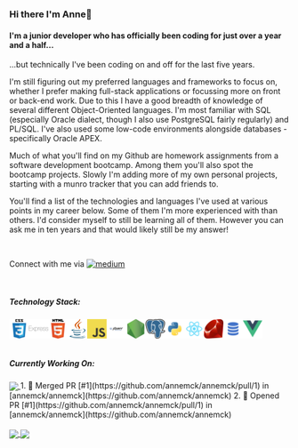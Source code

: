 ### Hi there I'm Anne👋

#### I'm a junior developer who has officially been coding for just over a year and a half...
...but technically I've been coding on and off for the last five years.

I'm still figuring out my preferred languages and frameworks to focus on, whether I prefer making full-stack applications or focussing more on front or back-end work. Due to this I have a good breadth of knowledge of several different Object-Oriented languages. I'm most familiar with SQL (especially Oracle dialect, though I also use PostgreSQL fairly regularly) and PL/SQL. I've also used some low-code environments alongside databases - specifically Oracle APEX.

Much of what you'll find on my Github are homework assignments from a software development bootcamp. Among them you'll also spot the bootcamp projects. Slowly I'm adding more of my own personal projects, starting with a munro tracker that you can add friends to.

You'll find a list of the technologies and languages I've used at various points in my career below. Some of them I'm more experienced with than others. I'd consider myself to still be learning all of them. However you can ask me in ten years and that would likely still be my answer!

<br>

Connect with me via <a href="https://www.linkedin.com/in/anne-mckendry/"><img alt="medium" height="25px" src="https://img.shields.io/badge/linkedin-%230077B5.svg?&style=for-the-badge&logo=linkedin&logoColor=white" /> </a>

<br>

##### Technology Stack:

<img align="left" alt="css" width="35px" src="https://raw.githubusercontent.com/github/explore/80688e429a7d4ef2fca1e82350fe8e3517d3494d/topics/css/css.png" />
<img align="left" alt="express" width="35px" src="https://raw.githubusercontent.com/github/explore/80688e429a7d4ef2fca1e82350fe8e3517d3494d/topics/express/express.png" />
<img align="left" alt="html" width="35px"  src="https://raw.githubusercontent.com/github/explore/80688e429a7d4ef2fca1e82350fe8e3517d3494d/topics/html/html.png" />
<img align="left" alt="java" width="35px"  src="https://raw.githubusercontent.com/github/explore/80688e429a7d4ef2fca1e82350fe8e3517d3494d/topics/java/java.png" />
<img align="left" alt="javascript" width="35px"  src="https://raw.githubusercontent.com/github/explore/80688e429a7d4ef2fca1e82350fe8e3517d3494d/topics/javascript/javascript.png" />
<img align="left" alt="jquery" width="35px"  src="https://raw.githubusercontent.com/github/explore/80688e429a7d4ef2fca1e82350fe8e3517d3494d/topics/jquery/jquery.png" />
<img align="left" alt="node" width="35px"  src="https://raw.githubusercontent.com/github/explore/80688e429a7d4ef2fca1e82350fe8e3517d3494d/topics/nodejs/nodejs.png" />
<img align="left" alt="postgres" width="35px"  src="https://raw.githubusercontent.com/github/explore/80688e429a7d4ef2fca1e82350fe8e3517d3494d/topics/postgresql/postgresql.png" />
<img align="left" alt="python" width="35px"  src="https://raw.githubusercontent.com/github/explore/80688e429a7d4ef2fca1e82350fe8e3517d3494d/topics/python/python.png" />
<img align="left" alt="react" width="35px"  src="https://raw.githubusercontent.com/github/explore/80688e429a7d4ef2fca1e82350fe8e3517d3494d/topics/react/react.png" />
<img align="left" alt="ruby" width="35px"  src="https://raw.githubusercontent.com/github/explore/80688e429a7d4ef2fca1e82350fe8e3517d3494d/topics/ruby/ruby.png" />
<img align="left" alt="sql" width="35px"  src="https://raw.githubusercontent.com/github/explore/80688e429a7d4ef2fca1e82350fe8e3517d3494d/topics/sql/sql.png" />
<img align="left" alt="vue" width="35px"  src="https://raw.githubusercontent.com/github/explore/80688e429a7d4ef2fca1e82350fe8e3517d3494d/topics/vue/vue.png" />

<br>
<br>
<br>

##### Currently Working On:

<a href="https://github.com/annemck/github-readme-stats">
   <img align="center" src="https://github-readme-stats.annemck.vercel.app/api/pin/?username=annemck&repo=munro_tracker" />
</a>
<!--START_SECTION:activity-->
1. 🎉 Merged PR [#1](https://github.com/annemck/annemck/pull/1) in [annemck/annemck](https://github.com/annemck/annemck)
2. 💪 Opened PR [#1](https://github.com/annemck/annemck/pull/1) in [annemck/annemck](https://github.com/annemck/annemck)
<!--END_SECTION:activity-->

<br>
<br>

<a href="https://github.com/annemck/github-readme-stats">
  <img align="center" src="https://github-readme-stats.annemck.vercel.app/api?username=annemck&count_private=true&show_icons=true&hide_border=true&include_all_commits=true&hide=issues" />
</a>
<a href="https://github.com/annemck/github-readme-stats">
  <img align="center" src="https://github-readme-stats.annemck.vercel.app/api/top-langs/?username=annemck&langs_count=10&hide_border=true&include_all_comits=true&count_private=true&layout=compact" />
</a>
